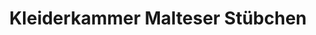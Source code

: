 ---
title: "Kleiderkammer Malteser Stübchen"
url: /oschersleben/kleiderkammer-malteser-stuebchen/
shop: Gebrauchtwaren
---
